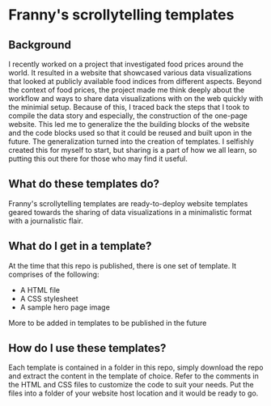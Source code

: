 # Franny's scrollytelling templates

## Background
I recently worked on a project that investigated food prices around the world. It resulted in a website that showcased various data visualizations that looked at publicly available food indices from different aspects. Beyond the context of food prices, the project made me think deeply about the workflow and ways to share data visualizations with on the web quickly with the minimial setup. Because of this, I traced back the steps that I took to compile the data story and especially, the construction of the one-page website. This led me to generalize the the building blocks of the website and the code blocks used so that it could be reused and built upon in the future. The generalization turned into the creation of templates. I selfishly created this for myself to start, but sharing is a part of how we all learn, so putting this out there for those who may find it useful.   

## What do these templates do?
Franny's scrollytelling templates are ready-to-deploy website templates geared towards the sharing of data visualizations in a minimalistic format with a journalistic flair.

## What do I get in a template?
At the time that this repo is published, there is one set of template. It comprises of the following:
- A HTML file
- A CSS stylesheet
- A sample hero page image

More to be added in templates to be published in the future

## How do I use these templates?
Each template is contained in a folder in this repo, simply download the repo and extract the content in the template of choice. Refer to the comments in the HTML and CSS files to customize the code to suit your needs. Put the files into a folder of your website host location and it would be ready to go.
